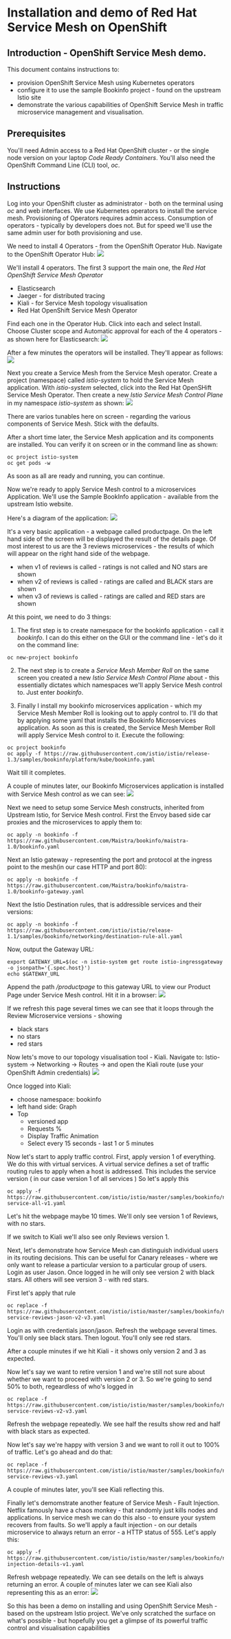 # Installation and demo of Red Hat Service Mesh on OpenShift

## Introduction - OpenShift Service Mesh demo. 
This document contains instructions to: 
- provision OpenShift Service Mesh using Kubernetes operators
- configure it to use the sample Bookinfo project - found on the upstream Istio site
- demonstrate the various capabilities of OpenShift Service Mesh in traffic microservice management and visualisation.

## Prerequisites
You'll need Admin access to a Red Hat OpenShift cluster - or the single node version on your laptop *Code Ready Containers*. 
You'll also need the OpenShift Command Line (CLI) tool, *oc*.

## Instructions
Log into your OpenShift cluster as administrator - both on the terminal using *oc* and web interfaces.
We use Kubernetes operators to install the service mesh. Provisioning of Operators requires admin access.
Consumption of operators - typically by developers does not. But for speed we'll use 
the same admin user for both provisioning and use.

We need to install 4 Operators - from the OpenShift Operator Hub. Navigate to the OpenShift Operator Hub:
![](https://raw.githubusercontent.com/tnscorcoran/OpenShift-servicemesh/master/images/1-open-shift-operatorhub.png)

We'll install 4 operators. The first 3 support the main one, the *Red Hat OpenShift Service Mesh Operator* 
- Elasticsearch
- Jaeger - for distributed tracing
- Kiali - for Service Mesh topology visualisation
- Red Hat OpenShift Service Mesh Operator

Find each one in the Operator Hub. Click into each and select Install. Choose Cluster scope and Automatic approval for each of the 4 operators - as shown here for Elasticsearch:
![](https://raw.githubusercontent.com/tnscorcoran/OpenShift-servicemesh/master/images/1-operator-subscription.png)

After a few minutes the operators will be installed. They'll appear as follows:
![](https://raw.githubusercontent.com/tnscorcoran/OpenShift-servicemesh/master/images/2-installed-operators.png)

Next you create a Service Mesh from the Service Mesh operator. Create a project (namespace) called *istio-system*
to hold the Service Mesh application. With *istio-system* selected, click into the Red Hat OpenSHift Service Mesh Operator. Then create a new *Istio Service Mesh Control Plane* in my namespace *istio-system* as shown:
![](https://raw.githubusercontent.com/tnscorcoran/OpenShift-servicemesh/master/images/3-install-control-plane.png)

There are varios tunables here on screen - regarding the various components of Service Mesh. Stick with the defaults.

After a short time later, the Service Mesh application and its components are installed. You can verify it on screen 
or in the command line as shown:
```
oc project istio-system
oc get pods -w
```

As soon as all are ready and running, you can continue. 

Now we're ready to apply Service Mesh control to a microservices Application. We'll use the Sample BookInfo application - available from the upstream Istio website.

Here's a diagram of the application:
![](https://raw.githubusercontent.com/tnscorcoran/OpenShift-servicemesh/master/images/4-istio-book-info-architecture.png)

It's a very basic application - a webpage called productpage. 
On the left hand side of the screen will be displayed the result of the details page.
Of most interest to us are the 3 reviews microservices - the results of which will appear on the right hand side of the webpage.
- when v1 of reviews is called - ratings is not called and NO stars are shown
- when v2 of reviews is called - ratings are called and BLACK stars are shown
- when v3 of reviews is called - ratings are called and RED stars are shown

At this point, we need to do 3 things:

1. The first step is to create namespace for the bookinfo application - call it *bookinfo*. I can do this either on the GUI or the command line - let's do it on the command line:
```
oc new-project bookinfo
```

2. The next step is to create a *Service Mesh Member Roll* on the same screen you created a new *Istio Service Mesh Control Plane* about - this essentially dictates which namespaces we'll apply Service Mesh control to. Just enter *bookinfo*.

3. Finally I install my bookinfo microservices application - which my Service Mesh Member Roll
is looking out to apply control to. I'll do that by applying some yaml that installs the Bookinfo Microservices application. As soon as this is created, the Service Mesh Member Roll will apply Service Mesh control to it. Execute the following:
```
oc project bookinfo
oc apply -f https://raw.githubusercontent.com/istio/istio/release-1.3/samples/bookinfo/platform/kube/bookinfo.yaml
```

Wait till it completes.

A couple of minutes later, our Bookinfo Microservices application is installed with Service Mesh control
as we can see:
![](https://raw.githubusercontent.com/tnscorcoran/OpenShift-servicemesh/master/images/4-istio-book-info-pods.png)

Next we need to setup some Service Mesh constructs, inherited from Upstream Istio, for Service Mesh control. First the Envoy based side car proxies and the microservices to apply them to:
```
oc apply -n bookinfo -f https://raw.githubusercontent.com/Maistra/bookinfo/maistra-1.0/bookinfo.yaml
```

Next an Istio gateway - representing the port and protocol at the ingress point to the mesh(in our case HTTP and port 80):
```
oc apply -n bookinfo -f https://raw.githubusercontent.com/Maistra/bookinfo/maistra-1.0/bookinfo-gateway.yaml
```

Next the Istio Destination rules, that is addressible services and their versions:
```
oc apply -n bookinfo -f https://raw.githubusercontent.com/istio/istio/release-1.1/samples/bookinfo/networking/destination-rule-all.yaml
```

Now, output the Gateway URL: 
```
export GATEWAY_URL=$(oc -n istio-system get route istio-ingressgateway -o jsonpath='{.spec.host}')
echo $GATEWAY_URL
```
Append the path */productpage* to this gateway URL to view our Product Page under Service Mesh control. Hit it in a browser:
![](https://raw.githubusercontent.com/tnscorcoran/OpenShift-servicemesh/master/images/4-product-page.png)

If we refresh this page several times we can see that it loops through the Review Microservice versions - showing
 - black stars
 - no stars
 - red stars

Now lets's move to our topology visualisation tool - Kiali. Navigate to: Istio-system -> Networking -> Routes -> and open the Kiali route (use your OpenShift Admin credentials)
![](https://raw.githubusercontent.com/tnscorcoran/OpenShift-servicemesh/master/images/5-kiali.png)

Once logged into Kiali:
- choose namespace: bookinfo
- left hand side: Graph
- Top
	- versioned app
	- Requests %
	- Display Traffic Animation
    - Select every 15 seconds - last 1 or 5 minutes

Now let's start to apply traffic control. First, apply version 1 of everything. We do this with virtual services. A virtual service defines a set of traffic routing rules to apply when a host is addressed. This includes the service version ( in our case version 1 of all services )
So let's apply this
```
oc apply -f https://raw.githubusercontent.com/istio/istio/master/samples/bookinfo/networking/virtual-service-all-v1.yaml
```

Let's hit the webpage maybe 10 times. We'll only see version 1 of Reviews, with no stars.

If we switch to Kiali we'll also see only Reviews version 1.

Next, let's demonstrate how Service Mesh can distinguish individual users in its routing decisions. This can be useful for Canary releases - where we only want to release a particular version to a particular group of users.
Login as user Jason. Once logged in he will only see version 2 with black stars. All others will see version 3 - with red stars.

First let's apply that rule
```
oc replace -f https://raw.githubusercontent.com/istio/istio/master/samples/bookinfo/networking/virtual-service-reviews-jason-v2-v3.yaml
```
Login as with credentials jason/jason. Refresh the webpage several times. You'll only see black stars. 
Then logout. You'll only see red stars. 

After a couple minutes if we hit Kiali - it shows only version 2 and 3 as expected.

Now let's say we want to retire version 1 and we're still not sure about whether we want to 
proceed with version 2 or 3. So we're going to send 50% to both, regeardless of who's logged in   
```
oc replace -f https://raw.githubusercontent.com/istio/istio/master/samples/bookinfo/networking/virtual-service-reviews-v2-v3.yaml
```

Refresh the webpage repeatedly. We see half the results show red and half with black stars as expected.

Now let's say we're happy with version 3 and we want to roll it out to 100% of traffic. Let's go ahead and do that:
```
oc replace -f https://raw.githubusercontent.com/istio/istio/master/samples/bookinfo/networking/virtual-service-reviews-v3.yaml
```

A couple of minutes later, you'll see Kiali reflecting this.

Finally let's demomstrate another feature of Service Mesh - Fault Injection. Netflix famously have a chaos monkey - that randomly just kills nodes and applications. In service mesh we can do this also - to ensure your system recovers from faults. So we'll apply a fault injection - on our details microservice to always return an error - a HTTP status of 555. Let's apply this:
```
oc apply -f https://raw.githubusercontent.com/istio/istio/master/samples/bookinfo/networking/fault-injection-details-v1.yaml
```
Refresh webpage repeatedly. We can see details on the left is always returning an error. A couple of minutes later we can see Kiali also representing this as an error:
![](https://raw.githubusercontent.com/tnscorcoran/OpenShift-servicemesh/master/images/6-kiali-error.png)


So this has been a demo on installing and using OpenShift Service Mesh - based on the 
upstream Istio project.
We've only scratched the surface on what's possible - but hopefully you get a glimpse of
its powerful traffic control and visualisation capabilities

